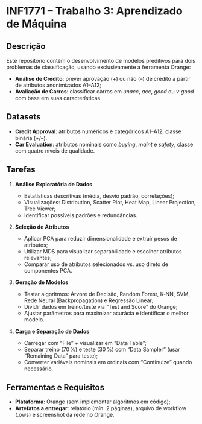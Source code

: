 # INF1771 – Trabalho 3: Aprendizado de Máquina

## Descrição  
Este repositório contém o desenvolvimento de modelos preditivos para dois problemas de classificação, usando exclusivamente a ferramenta Orange:  
- **Análise de Crédito**: prever aprovação (+) ou não (–) de crédito a partir de atributos anonimizados A1–A12;  
- **Avaliação de Carros**: classificar carros em _unacc_, _acc_, _good_ ou _v‑good_ com base em suas características.

## Datasets  
- **Credit Approval**: atributos numéricos e categóricos A1–A12, classe binária (+/–).  
- **Car Evaluation**: atributos nominais como _buying_, _maint_ e _safety_, classe com quatro níveis de qualidade.

## Tarefas  

1. **Análise Exploratória de Dados**  
   - Estatísticas descritivas (média, desvio padrão, correlações);  
   - Visualizações: Distribution, Scatter Plot, Heat Map, Linear Projection, Tree Viewer;  
   - Identificar possíveis padrões e redundâncias.

2. **Seleção de Atributos**  
   - Aplicar PCA para reduzir dimensionalidade e extrair pesos de atributos;  
   - Utilizar MDS para visualizar separabilidade e escolher atributos relevantes;  
   - Comparar uso de atributos selecionados vs. uso direto de componentes PCA.

3. **Geração de Modelos**  
   - Testar algoritmos: Árvore de Decisão, Random Forest, K‑NN, SVM, Rede Neural (Backpropagation) e Regressão Linear;  
   - Dividir dados em treino/teste via “Test and Score” do Orange;  
   - Ajustar parâmetros para maximizar acurácia e identificar o melhor modelo.

4. **Carga e Separação de Dados**  
   - Carregar com “File” + visualizar em “Data Table”;  
   - Separar treino (70 %) e teste (30 %) com “Data Sampler” (usar “Remaining Data” para teste);  
   - Converter variáveis nominais em ordinais com “Continuize” quando necessário.

## Ferramentas e Requisitos  
- **Plataforma**: Orange (sem implementar algoritmos em código);  
- **Artefatos a entregar**: relatório (mín. 2 páginas), arquivo de workflow (.ows) e screenshot da rede no Orange.
